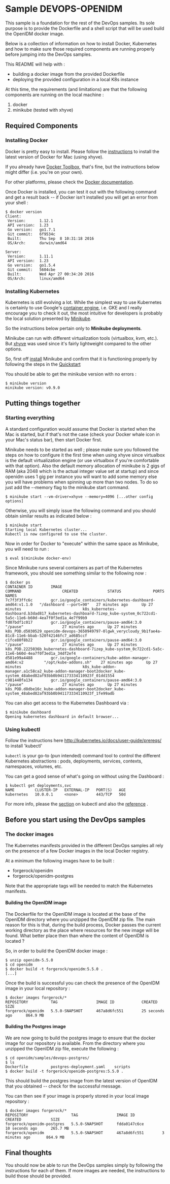 # Sample DEVOPS-OPENIDM

This sample is a foundation for the rest of the DevOps samples. Its
sole purpose is to provide the Dockerfile and a shell script that will
be used build the OpenIDM docker image.

Below is a collection of information on how to install Docker,
Kubernetes and how to make sure those required components are running
properly before jumping into the DevOps samples.

This README will help with :

* building a docker image from the provided Dockerfile
* deploying the provided configuration in a local K8s instance

At this time, the requirements (and limitations) are that the following
components are running on the local machine :

1. docker
1. minikube (tested with xhyve)


## Required Components

### Installing Docker

Docker is pretty easy to install. Please follow the [instructions](https://www.docker.com/products/docker#/mac)
to install the latest version of Docker for Mac (using xhyve).

If you already have [Docker Toolbox](https://docs.docker.com/toolbox/overview/),
that's fine, but the instructions below might differ (i.e. you're on your
own).

For other platforms, please check the [Docker documentation](https://docs.docker.com/engine/installation/).

Once Docker is installed, you can test it out with the following command
and get a result back -- if Docker isn't installed you will get an error
from your shell :

    $ docker version
    Client:
     Version:      1.12.1
     API version:  1.23
     Go version:   go1.7.1
     Git commit:   6f9534c
     Built:        Thu Sep  8 10:31:18 2016
     OS/Arch:      darwin/amd64

    Server:
     Version:      1.11.1
     API version:  1.23
     Go version:   go1.5.4
     Git commit:   5604cbe
     Built:        Wed Apr 27 00:34:20 2016
     OS/Arch:      linux/amd64

### Installing Kubernetes

Kubernetes is still evolving a lot. While the simplest way to use
Kubernetes is certainly to use Google's [container engine](https://cloud.google.com/container-engine/),
i.e. GKE and I really encourage you to check it out, the most intuitive
for developers is probably the local solution presented by [Minikube](https://github.com/kubernetes/minikube/).

So the instructions below pertain only to **Minikube deployments**.

Minikube can run with different virtualization tools (virtualbox, kvm, etc.).
But [xhyve](https://github.com/kubernetes/minikube/blob/master/DRIVERS.md#xhyve-driver)
was used since it's fairly lightweight compared to the other options.

So, first off [install](https://github.com/kubernetes/minikube/releases)
Minikube and confirm that it is functioning properly by following the
steps in the [Quickstart](https://github.com/kubernetes/minikube/#quickstart)

You should be able to get the minikube version with no errors :

    $ minikube version
    minikube version: v0.9.0


## Putting things together

### Starting everything

A standard configuration would assume that Docker is started when the
Mac is started, but if that's not the case (check your Docker whale
icon in your Mac's status bar), then start Docker first.

Minikube needs to be started as well ; please make sure you followed the
steps on how to configure it the first time when using xhyve since
virtualbox is the default virtualization engine (or use virtualbox if
you're comfortable with that option). Also the default memory allocation
of minikube is 2 gigs of RAM (aka 2048 which is the actual integer value set
at startup) and since openidm uses 1 gig per instance you
will want to add some memory else you will have problems when spinning up more
than two nodes. To do so just add the --memory flag to the minikube start command.

    $ minikube start --vm-driver=xhyve --memory=4096 [...other config options]

Otherwise, you will simply issue the following command and you should
obtain similar results as indicated below :

    $ minikube start
    Starting local Kubernetes cluster...
    Kubectl is now configured to use the cluster.

Now in order for Docker to "execute" within the same space as Minikube,
you will need to run :

    $ eval $(minikube docker-env)

Since Minikube runs several containers as part of the Kubernetes framework,
you should see something similar to the following now :

    $ docker ps
    CONTAINER ID        IMAGE                                                        COMMAND                  CREATED             STATUS              PORTS               NAMES
    7c7f3f3ffc6c        gcr.io/google_containers/kubernetes-dashboard-amd64:v1.1.0   "/dashboard --port=90"   27 minutes ago      Up 27 minutes                           k8s_kubernetes-dashboard.b3dad817_kubernetes-dashboard-7izep_kube-system_0c722cd1-5a5c-11e6-b60d-4ea7f0f3ed1a_4e7f99b9
    fd07bdf1c017        gcr.io/google_containers/pause-amd64:3.0                     "/pause"                 27 minutes ago      Up 27 minutes                           k8s_POD.d5030529_openidm-devops-3650949797-0lgwk_verycloudy_9b1fae4a-81c8-11e6-bbab-520f42146fc7_ad685ccf
    c1fce80f8b22        gcr.io/google_containers/pause-amd64:3.0                     "/pause"                 27 minutes ago      Up 27 minutes                           k8s_POD.2225036b_kubernetes-dashboard-7izep_kube-system_0c722cd1-5a5c-11e6-b60d-4ea7f0f3ed1a_34df2ef4
    d581e99a4488        gcr.io/google-containers/kube-addon-manager-amd64:v2         "/opt/kube-addons.sh"    27 minutes ago      Up 27 minutes                           k8s_kube-addon-manager.a1c58ca2_kube-addon-manager-boot2docker_kube-system_48abed82af93bb0b941173334110923f_01dd1554
    c981440fa134        gcr.io/google_containers/pause-amd64:3.0                     "/pause"                 27 minutes ago      Up 27 minutes                           k8s_POD.d8dbe16c_kube-addon-manager-boot2docker_kube-system_48abed82af93bb0b941173334110923f_1fe99adb

You can also get access to the Kubernetes Dashboard via :

    $ minikube dashboard
    Opening kubernetes dashboard in default browser...

### Using kubectl
Follow the instructions here http://kubernetes.io/docs/user-guide/prereqs/ to install 'kubectl'

`kubectl` is your go-to (pun intended) command tool to control the
different Kubernetes abstractions : pods, deployments, services, contexts,
namespaces, volumes, etc.

You can get a good sense of what's going on without using the Dashboard :

    $ kubectl get deployments,svc
    NAME         CLUSTER-IP   EXTERNAL-IP   PORT(S)   AGE
    kubernetes   10.0.0.1     <none>        443/TCP   50d

For more info, please the [section](https://github.com/kubernetes/minikube/#interacting-with-your-cluster)
on kubectl and also the [reference](http://kubernetes.io/docs/user-guide/kubectl-overview/) .

## Before you start using the DevOps samples

### The docker images
The Kubernetes manifests provided in the different DevOps samples all
rely on the presence of a few Docker images in the local Docker registry.

At a minimum the following images have to be built :

* forgerock/openidm
* forgerock/openidm-postgres

Note that the appropriate tags will be needed to match the Kubernetes
manifests.

#### Building the OpenIDM image

The Dockerfile for the OpenIDM image is located at the base of the
OpenIDM directory where you unzipped the OpenIDM zip file. The main
reason for this is that, during the build process, Docker passes the
current working directory as the place where resources for the new image
will be found. What better place then than where the content of OpenIDM
is located ?

So, in order to build the OpenIDM docker image :

```
$ unzip openidm-5.5.0
$ cd openidm
$ docker build -t forgerock/openidm:5.5.0 .
[...]
```

Once the build is successful you can check the presence of the OpenIDM
image in your local repository :

```
$ docker images forgerock/*
REPOSITORY          TAG                 IMAGE ID            CREATED             SIZE
forgerock/openidm   5.5.0-SNAPSHOT      467a8d6fc551        25 seconds ago      864.9 MB
```

#### Building the Postgres image

We are now going to build the postgres image to ensure that the docker
image for our repository is available. From the directory where you
unzipped the OpenIDM zip file, execute the following :

    $ cd openidm/samples/devops-postgres/
    $ ls
    Dockerfile			postgres-deployment.yaml	scripts
    $ docker build -t forgerock/openidm-postgres:5.5.0 .

This should build the postgres image from the latest version of OpenIDM
that you obtained -- check for the successful message.

You can then see if your image is properly stored in your local image
repository :

```
$ docker images forgerock/*
REPOSITORY                   TAG                 IMAGE ID            CREATED             SIZE
forgerock/openidm-postgres   5.5.0-SNAPSHOT      fdda0147c6ce        10 seconds ago      265.7 MB
forgerock/openidm            5.5.0-SNAPSHOT      467a8d6fc551        3 minutes ago       864.9 MB
```

## Final thoughts

You should now be able to run the DevOps samples simply by following
the instructions for each of them. If more images are needed, the
instructions to build those should be provided.
